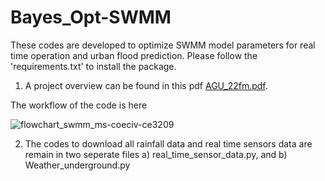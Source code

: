 # Bayes_Opt-SWMM
These codes are developed to optimize SWMM model parameters for real time operation and urban flood prediction. Please follow the 'requirements.txt' to install the package. 


1) A project overview can be found in this pdf
[AGU_22fm.pdf](https://github.com/Ahad-Hasan-Tanim10/Bayes_opt-SWMM/files/10827269/AGU_22fm.pdf).

The workflow of the code is here

![flowchart_swmm_ms-coeciv-ce3209](https://user-images.githubusercontent.com/60007005/221760313-1dfdb73d-37ca-4476-a662-c6b99729fd6d.jpg)

2) The codes to download all rainfall data and real time sensors data are remain in two seperate files a) real_time_sensor_data.py, and b) Weather_underground.py

